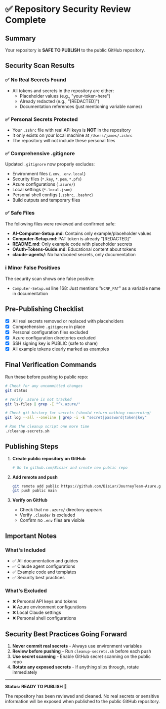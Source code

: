 # ✅ Repository Security Review Complete

## Summary
Your repository is **SAFE TO PUBLISH** to the public GitHub repository.

## Security Scan Results

### ✅ No Real Secrets Found
- All tokens and secrets in the repository are either:
  - Placeholder values (e.g., "your-token-here")
  - Already redacted (e.g., "[REDACTED]")
  - Documentation references (just mentioning variable names)

### ✅ Personal Secrets Protected
- Your `.zshrc` file with real API keys is **NOT** in the repository
- It only exists on your local machine at `/Users/james/.zshrc`
- The repository will not include these personal files

### ✅ Comprehensive .gitignore
Updated `.gitignore` now properly excludes:
- Environment files (`.env`, `.env.local`)
- Security files (`*.key`, `*.pem`, `*.pfx`)
- Azure configurations (`.azure/`)
- Local settings (`*.local.json`)
- Personal shell configs (`.zshrc`, `.bashrc`)
- Build outputs and temporary files

### ✅ Safe Files
The following files were reviewed and confirmed safe:
- **AI-Computer-Setup.md**: Contains only example/placeholder values
- **Computer-Setup.md**: PAT token is already "[REDACTED]"
- **README.md**: Only example code with placeholder secrets
- **OAuth-Tokens-Guide.md**: Educational content about tokens
- **claude-agents/**: No hardcoded secrets, only documentation

### ℹ️ Minor False Positives
The security scan shows one false positive:
- `Computer-Setup.md` line 168: Just mentions "`NCNP_PAT`" as a variable name in documentation

## Pre-Publishing Checklist

- [x] All real secrets removed or replaced with placeholders
- [x] Comprehensive `.gitignore` in place
- [x] Personal configuration files excluded
- [x] Azure configuration directories excluded
- [x] SSH signing key is PUBLIC (safe to share)
- [x] All example tokens clearly marked as examples

## Final Verification Commands

Run these before pushing to public repo:

```bash
# Check for any uncommitted changes
git status

# Verify .azure is not tracked
git ls-files | grep -E "^\.azure/"

# Check git history for secrets (should return nothing concerning)
git log --all --oneline | grep -i -E "secret|password|token|key"

# Run the cleanup script one more time
./cleanup-secrets.sh
```

## Publishing Steps

1. **Create public repository on GitHub**
   ```bash
   # Go to github.com/Bisiar and create new public repo
   ```

2. **Add remote and push**
   ```bash
   git remote add public https://github.com/Bisiar/JourneyTeam-Azure.git
   git push public main
   ```

3. **Verify on GitHub**
   - Check that no `.azure/` directory appears
   - Verify `.claude/` is excluded
   - Confirm no `.env` files are visible

## Important Notes

### What's Included
- ✅ All documentation and guides
- ✅ Claude agent configurations
- ✅ Example code and templates
- ✅ Security best practices

### What's Excluded
- ❌ Personal API keys and tokens
- ❌ Azure environment configurations
- ❌ Local Claude settings
- ❌ Personal shell configurations

## Security Best Practices Going Forward

1. **Never commit real secrets** - Always use environment variables
2. **Review before pushing** - Run `cleanup-secrets.sh` before each push
3. **Use secret scanning** - Enable GitHub secret scanning on the public repo
4. **Rotate any exposed secrets** - If anything slips through, rotate immediately

---

**Status: READY TO PUBLISH** 🚀

The repository has been reviewed and cleaned. No real secrets or sensitive information will be exposed when published to the public GitHub repository.